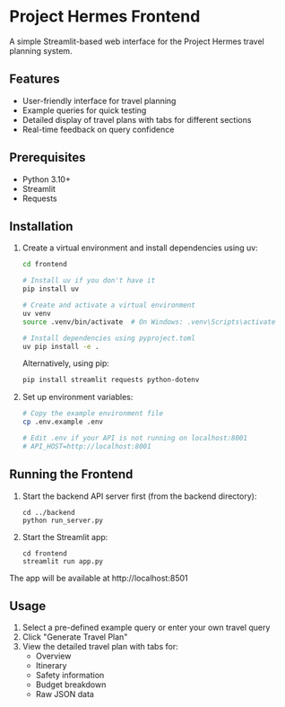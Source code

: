 # Project Hermes Frontend

A simple Streamlit-based web interface for the Project Hermes travel planning system.

## Features

- User-friendly interface for travel planning
- Example queries for quick testing
- Detailed display of travel plans with tabs for different sections
- Real-time feedback on query confidence

## Prerequisites

- Python 3.10+
- Streamlit
- Requests

## Installation

1. Create a virtual environment and install dependencies using uv:

   ```bash
   cd frontend

   # Install uv if you don't have it
   pip install uv

   # Create and activate a virtual environment
   uv venv
   source .venv/bin/activate  # On Windows: .venv\Scripts\activate

   # Install dependencies using pyproject.toml
   uv pip install -e .
   ```

   Alternatively, using pip:

   ```bash
   pip install streamlit requests python-dotenv
   ```

2. Set up environment variables:

   ```bash
   # Copy the example environment file
   cp .env.example .env

   # Edit .env if your API is not running on localhost:8001
   # API_HOST=http://localhost:8001
   ```

## Running the Frontend

1. Start the backend API server first (from the backend directory):

   ```
   cd ../backend
   python run_server.py
   ```

2. Start the Streamlit app:
   ```
   cd frontend
   streamlit run app.py
   ```

The app will be available at http://localhost:8501

## Usage

1. Select a pre-defined example query or enter your own travel query
2. Click "Generate Travel Plan"
3. View the detailed travel plan with tabs for:
   - Overview
   - Itinerary
   - Safety information
   - Budget breakdown
   - Raw JSON data
